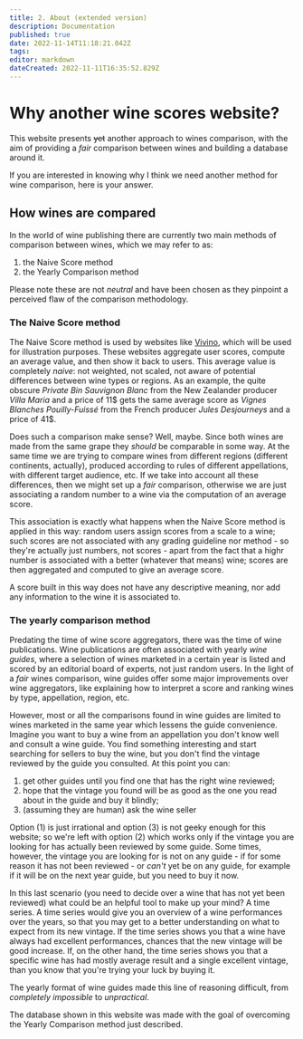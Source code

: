 ```yaml
---
title: 2. About (extended version)
description: Documentation
published: true
date: 2022-11-14T11:18:21.042Z
tags: 
editor: markdown
dateCreated: 2022-11-11T16:35:52.829Z
---
```


# Why another wine scores website?

This website presents ~~yet~~ another approach to wines comparison, with the aim of providing a *fair* comparison between wines and building a database around it.

If you are interested in knowing why I think we need another method for wine comparison, here is your answer.

## How wines are compared

In the world of wine publishing there are currently two main methods of comparison between wines, which we may refer to as:

1. the Naive Score method
2. the Yearly Comparison method 

Please note these are not *neutral* and have been chosen as they pinpoint a perceived flaw of the comparison methodology.

### The Naive Score method 

The Naive Score method is used by websites like [Vivino](https://vivino.com), which will be used for illustration purposes. These websites aggregate user scores, compute an average value, and then show it back to users. This average value is completely *naive*: not weighted, not scaled, not aware of potential differences between wine types or regions. As an example, the quite obscure *Private Bin Sauvignon Blanc* from the New Zealander producer *Villa Maria* and a price of 11$ gets the same average score as *Vignes Blanches Pouilly-Fuissé* from the French producer *Jules Desjourneys* and a price of 41$.

Does such a comparison make sense? Well, maybe. Since both wines are made from the same grape they *should* be comparable in some way. At the same time we are trying to compare wines from different regions (different continents, actually), produced according to rules of different appellations, with different target audience, etc. If we take into account all these differences, then we might set up a *fair* comparison, otherwise we are just associating a random number to a wine via the computation of an average score.

This association is exactly what happens when the Naive Score method is applied in this way: random users assign scores from a scale to a wine; such scores are not associated with any grading guideline nor method - so they're actually just numbers, not scores - apart from the fact that a highr number is associated with a better (whatever that means) wine; scores are then aggregated and computed to give an average score.

A score built in this way does not have any descriptive meaning, nor add any information to the wine it is associated to.

### The yearly comparison method
Predating the time of wine score aggregators, there was the time of wine publications. Wine publications are often associated with yearly *wine guides*, where a selection of wines marketed in a certain year is listed and scored by an editorial board of experts, not just random users. In the light of a *fair* wines comparison, wine guides offer some major improvements over wine aggregators, like explaining how to interpret a score and ranking wines by type, appellation, region, etc.

However, most or all the comparisons found in wine guides are limited to wines marketed in the same year which lessens the guide convenience. Imagine you want to buy a wine from an appellation you don't know well and consult a wine guide. You find something interesting and start searching for sellers to buy the wine, but you don't find the vintage reviewed by the guide you consulted. At this point you can:

1. get other guides until you find one that has the right wine reviewed;
2. hope that the vintage you found will be as good as the one you read about in the guide and buy it blindly;
3. (assuming they are human) ask the wine seller

Option (1) is just irrational and option (3) is not geeky enough for this website; so we're left with option (2) which works only if the vintage you are looking for has actually been reviewed by some guide. Some times, however, the vintage you are looking for is not on any guide - if for some reason it has not been reviewed - or *can't* yet be on any guide, for example if it will be on the next year guide, but you need to buy it now. 

In this last scenario (you need to decide over a wine that has not yet been reviewed) what could be an helpful tool to make up your mind? A time series. A time series would give you an overview of a wine performances over the years, so that you may get to a better understanding on what to expect from its new vintage. If the time series shows you that a wine have always had excellent performances, chances that the new vintage will be good increase. If, on the other hand, the time series shows you that a specific wine has had mostly average result and a single excellent vintage, than you know that you're trying your luck by buying it. 

The yearly format of wine guides made this line of reasoning difficult, from *completely impossible* to *unpractical*.

The database shown in this website was made with the goal of overcoming the Yearly Comparison method just described. 
 